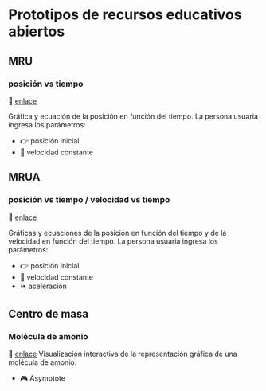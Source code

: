 # Prototipos de recursos educativos abiertos
## MRU
### posición vs tiempo
:link: [enlace](https://glacy.github.io/MRU/)

Gráfica y ecuación de la posición en función del tiempo. La persona usuaria ingresa los parámetros:
- :point_right: posición inicial
- :runner: velocidad constante

## MRUA
### posición vs tiempo / velocidad vs tiempo
:link: [enlace](https://glacy.github.io/MRUA/)

Gráficas y ecuaciones de la posición en función del tiempo y de la velocidad en función del tiempo. La persona usuaria ingresa los parámetros:
- :point_right: posición inicial
- :runner: velocidad constante
- :fast_forward: aceleración

## Centro de masa
### Molécula de amonio
:link: [enlace](https://glacy.github.io/MRUA/)
Visualización interactiva de la representación gráfica de una molécula de amonio:
- :video_game: Asymptote
